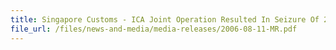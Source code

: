 ```yaml
---
title: Singapore Customs - ICA Joint Operation Resulted In Seizure Of 22,500 Cartons Of Contraband Cigarettes
file_url: /files/news-and-media/media-releases/2006-08-11-MR.pdf
---
```

